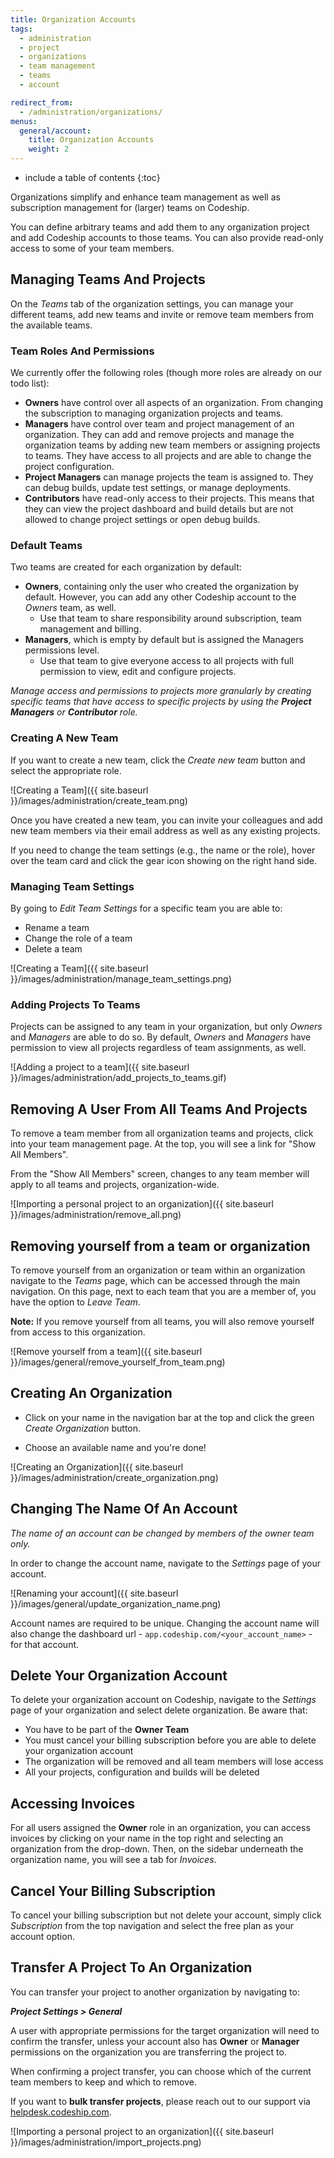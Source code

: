```yaml
---
title: Organization Accounts
tags:
  - administration
  - project
  - organizations
  - team management
  - teams
  - account

redirect_from:
  - /administration/organizations/
menus:
  general/account:
    title: Organization Accounts
    weight: 2
---
```


* include a table of contents
{:toc}

Organizations simplify and enhance team management as well as subscription management for (larger) teams on Codeship.

You can define arbitrary teams and add them to any organization project and add Codeship accounts to those teams. You can also provide read-only access to some of your team members.

## Managing Teams And Projects

On the _Teams_ tab of the organization settings, you can manage your different teams, add new teams and invite or remove team members from the available teams.


### Team Roles And Permissions

We currently offer the following roles (though more roles are already on our todo list):

* **Owners** have control over all aspects of an organization. From changing the subscription to managing organization projects and teams.
* **Managers** have control over team and project management of an organization. They can add and remove projects and manage the organization teams by adding new team members or assigning projects to teams. They have access to all projects and are able to change the project configuration.
* **Project Managers** can manage projects the team is assigned to. They can debug builds, update test settings, or manage deployments.
* **Contributors** have read-only access to their projects. This means that they can view the project dashboard and build details but are not allowed to change project settings or open debug builds.


### Default Teams

Two teams are created for each organization by default:
* **Owners**, containing only the user who created the organization by default. However, you can add any other Codeship account to the _Owners_ team, as well.
  * Use that team to share responsibility around subscription, team management and billing.
* **Managers**, which is empty by default but is assigned the Managers permissions level.
  * Use that team to give everyone access to all projects with full permission to view, edit and configure projects.

_Manage access and permissions to projects more granularly by creating specific teams that have access to specific projects by using the **Project Managers** or **Contributor** role._


### Creating A New Team
If you want to create a new team, click the _Create new team_ button and select the appropriate role.

![Creating a Team]({{ site.baseurl }}/images/administration/create_team.png)

Once you have created a new team, you can invite your colleagues and add new team members via their email address as well as any existing projects.

If you need to change the team settings (e.g., the name or the role), hover over the team card and click the gear icon showing on the right hand side.

### Managing Team Settings
By going to _Edit Team Settings_ for a specific team you are able to:
* Rename a team
* Change the role of a team
* Delete a team

![Creating a Team]({{ site.baseurl }}/images/administration/manage_team_settings.png)

### Adding Projects To Teams

Projects can be assigned to any team in your organization, but only _Owners_ and _Managers_ are able to do so. By default, _Owners_ and _Managers_ have permission to view all projects regardless of team assignments, as well.

![Adding a project to a team]({{ site.baseurl }}/images/administration/add_projects_to_teams.gif)

## Removing A User From All Teams And Projects

To remove a team member from all organization teams and projects, click into your team management page. At the top, you will see a link for "Show All Members".

From the "Show All Members" screen, changes to any team member will apply to all teams and projects, organization-wide.

![Importing a personal project to an organization]({{ site.baseurl }}/images/administration/remove_all.png)

## Removing yourself from a team or organization

To remove yourself from an organization or team within an organization navigate to the _Teams_ page, which can be accessed through the main navigation. On this page, next to each team that you are a member of, you have the option to _Leave Team_.

**Note:** If you remove yourself from all teams, you will also remove yourself from access to this organization.

![Remove yourself from a team]({{ site.baseurl }}/images/general/remove_yourself_from_team.png)

## Creating An Organization

* Click on your name in the navigation bar at the top and click the green _Create Organization_ button.

* Choose an available name and you're done!

![Creating an Organization]({{ site.baseurl }}/images/administration/create_organization.png)

## Changing The Name Of An Account

_The name of an account can be changed by members of the owner team only._

In order to change the account name, navigate to the _Settings_ page of your account.

![Renaming your account]({{ site.baseurl }}/images/general/update_organization_name.png)

Account names are required to be unique. Changing the account name will also change the dashboard url - `app.codeship.com/<your_account_name>` - for that account.

## Delete Your Organization Account

To delete your organization account on Codeship, navigate to the _Settings_ page of your organization and select delete organization.
Be aware that:
* You have to be part of the **Owner Team**
* You must cancel your billing subscription before you are able to delete your organization account
* The organization will be removed and all team members will lose access
* All your projects, configuration and builds will be deleted


## Accessing Invoices

For all users assigned the **Owner** role in an organization, you can access invoices by clicking on your name in the top right and selecting an organization from the drop-down. Then, on the sidebar underneath the organization name, you will see a tab for _Invoices_.

## Cancel Your Billing Subscription

To cancel your billing subscription but not delete your account, simply click _Subscription_ from the top navigation and select the free plan as your account option.


## Transfer A Project To An Organization

You can transfer your project to another organization by navigating to:

***Project Settings > General***

A user with appropriate permissions for the target organization will need to confirm the transfer, unless your account also has **Owner** or **Manager** permissions on the organization you are transferring the project to.

When confirming a project transfer, you can choose which of the current team members to keep and which to remove.

If you want to **bulk transfer projects**, please reach out to our support via [helpdesk.codeship.com](https://helpdesk.codeship.com).

![Importing a personal project to an organization]({{ site.baseurl }}/images/administration/import_projects.png)

